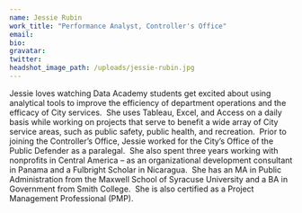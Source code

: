 ```yaml
---
name: Jessie Rubin
work_title: "Performance Analyst, Controller's Office"
email:
bio:
gravatar:
twitter:
headshot_image_path: /uploads/jessie-rubin.jpg
---
```



Jessie loves watching Data Academy students get excited about using analytical tools to improve the efficiency of department operations and the efficacy of City services.&nbsp; She uses Tableau, Excel, and Access on a daily basis while working on projects that serve to benefit a wide array of City service areas, such as public safety, public health, and recreation.&nbsp; Prior to joining the Controller’s Office, Jessie worked for the City’s Office of the Public Defender as a paralegal.&nbsp; She also spent three years working with nonprofits in Central America – as an organizational development consultant in Panama and a Fulbright Scholar in Nicaragua.&nbsp; She has an MA in Public Administration from the Maxwell School of Syracuse University and a BA in Government from Smith College.&nbsp; She is also certified as a Project Management Professional (PMP).